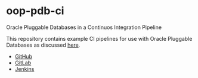 # oop-pdb-ci

Oracle Pluggable Databases in a Continuos Integration Pipeline

This repository contains example CI pipelines for use with Oracle Pluggable Databases as discussed [here](https://gotsysdba.com/code-ci_pdbs).

* [GitHub](.github/workflows/pdb-ci.yml)
* [GitLab](.gitlab-ci.yml)
* [Jenkins](Jenkinsfile)
